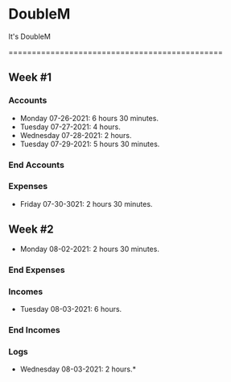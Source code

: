 # DoubleM
It's DoubleM

============================================== 
## Week #1
### Accounts
* Monday 07-26-2021: 6 hours 30 minutes.
* Tuesday 07-27-2021: 4 hours.
* Wednesday 07-28-2021: 2 hours.
* Tuesday 07-29-2021: 5 hours 30 minutes.
### End Accounts
### Expenses
* Friday 07-30-3021: 2 hours 30 minutes.
## Week #2
* Monday 08-02-2021: 2 hours 30 minutes.
### End Expenses
### Incomes
* Tuesday 08-03-2021: 6 hours.
### End Incomes
### Logs
* Wednesday 08-03-2021: 2 hours.*